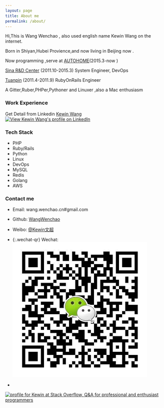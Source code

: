 ```yaml
---
layout: page
title: About me 
permalink: /about/
---
```


Hi,This is  Wang Wenchao , also used english name  Kewin Wang on the internet.

Born in Shiyan,Hubei Provience,and now  living in Beijing now .

Now programming ,serve at [AUTOHOME](http://autohome.com.cn)(2015.3-now )  

[Sina R&D Center](http://sina.com.cn) (2011.10-2015.3) System Engineer, DevOps 

[Tuanpin](http://tuanpin.com) (2011.4-2011.9) RubyOnRails Engineer

A Gitter,Ruber,PHPer,Pythoner and Linuxer ,also a Mac enthusiasm

### Work Experience

Get Detail from Linkedin [ Kewin Wang ](https://www.linkedin.com/profile/view?id=108191127)
<a href="http://cn.linkedin.com/in/kewinwang">
<img src="https://static.licdn.com/scds/common/u/img/webpromo/btn_myprofile_160x33.png" width="140" height="28" border="0" alt="View Kewin Wang's profile on LinkedIn">
</a>

### Tech Stack
- PHP
- Ruby/Rails 
- Python 
- Linux
- DevOps
- MySQL 
- Redis 
- Golang 
- AWS 

### Contact me

- Email: wang.wenchao.cn#gmail.com  

- Github: [WangWenchao](https://github.com/WangWenchao) 

- Weibo: [@Kewin文超](http://weibo.com/kewinwangcn)

- {:.wechat-qr}
  Wechat: ![kewin_wang](https://raw.githubusercontent.com/WangWenchao/wangwenchao.github.io/master/images/Wechat-QR.png)

- <a href="http://stackoverflow.com/users/746881/kewin">
<img src="http://stackoverflow.com/users/flair/746881.png?theme=clean" width="208" height="58" alt="profile for Kewin at Stack Overflow, Q&amp;A for professional and enthusiast programmers" title="profile for Kewin at Stack Overflow, Q&amp;A for professional and enthusiast programmers">
</a>

